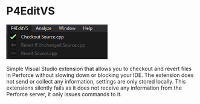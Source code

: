 # P4EditVS

![alt text](Screenshot.png "Example")

Simple Visual Studio extension that allows you to checkout and revert files in Perforce without slowing down or blocking your IDE. The extension does not send or collect any information, settings are only stored locally. This extensions silently fails as it does not receive any information from the Perforce server, it only issues commands to it.
